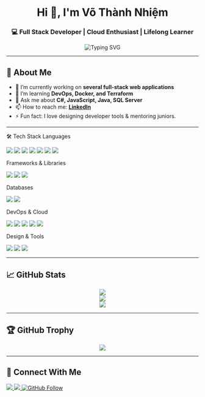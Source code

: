 
<h1 align="center">Hi 👋, I'm Võ Thành Nhiệm</h1>
<h3 align="center">💻 Full Stack Developer | Cloud Enthusiast | Lifelong Learner</h3>

<p align="center">
  <img src="https://readme-typing-svg.demolab.com?font=Fira+Code&duration=3000&pause=1000&color=F75C7E&center=true&vCenter=true&width=500&lines=Welcome+to+my+GitHub!;I+build+efficient+and+scalable+systems.;Explore+my+projects+below!+%F0%9F%92%BB" alt="Typing SVG" />
</p>

---

## 🌟 About Me

- 🔭 I’m currently working on **several full-stack web applications**
- 🌱 I’m learning **DevOps, Docker, and Terraform**
- 💬 Ask me about **C#, JavaScript, Java, SQL Server**
- 📫 How to reach me: **[LinkedIn](https://linkedin.com/in/vothanhnhiem)**
- ⚡ Fun fact: I love designing developer tools & mentoring juniors.

---

🛠️ Tech Stack
Languages
<p>
<img src="https://img.shields.io/badge/C-00599C?style=for-the-badge&logo=c&logoColor=white"/>
<img src="https://img.shields.io/badge/C++-00599C?style=for-the-badge&logo=c%2b%2b&logoColor=white"/>
<img src="https://img.shields.io/badge/C%23-239120?style=for-the-badge&logo=c-sharp&logoColor=white"/>
<img src="https://img.shields.io/badge/Java-ED8B00?style=for-the-badge&logo=java&logoColor=white"/>
<img src="https://img.shields.io/badge/JavaScript-F7DF1E?style=for-the-badge&logo=javascript&logoColor=black"/>
<img src="https://img.shields.io/badge/HTML5-E34F26?style=for-the-badge&logo=html5&logoColor=white"/>
<img src="https://img.shields.io/badge/CSS3-1572B6?style=for-the-badge&logo=css3&logoColor=white"/>
</p>
Frameworks & Libraries
<p>
<img src="https://img.shields.io/badge/.NET-512BD4?style=for-the-badge&logo=dotnet&logoColor=white"/>
<img src="https://img.shields.io/badge/Bootstrap-563D7C?style=for-the-badge&logo=bootstrap&logoColor=white"/>
<img src="https://img.shields.io/badge/JWT-black?style=for-the-badge&logo=jsonwebtokens&logoColor=white"/>
</p>
Databases
<p>
<img src="https://img.shields.io/badge/MySQL-4479A1?style=for-the-badge&logo=mysql&logoColor=white"/>
<img src="https://img.shields.io/badge/SQL%20Server-CC2927?style=for-the-badge&logo=microsoftsqlserver&logoColor=white"/>
</p>
DevOps & Cloud
<p>
  <img src="https://img.shields.io/badge/AWS-FF9900?style=for-the-badge&logo=amazonaws&logoColor=white"/>
  <img src="https://img.shields.io/badge/Jenkins-D24939?style=for-the-badge&logo=jenkins&logoColor=white"/>
  <img src="https://img.shields.io/badge/Docker-2496ED?style=for-the-badge&logo=docker&logoColor=white"/>
  <img src="https://img.shields.io/badge/Terraform-7B42BC?style=for-the-badge&logo=terraform&logoColor=white"/>
  <img src="https://img.shields.io/badge/Ngrok-1F1F1F?style=for-the-badge&logo=ngrok&logoColor=white"/>
</p>
Design & Tools
<p>
<img src="https://img.shields.io/badge/Figma-F24E1E?style=for-the-badge&logo=figma&logoColor=white"/>
<img src="https://img.shields.io/badge/Jira-0052CC?style=for-the-badge&logo=jira&logoColor=white"/>
<img src="https://img.shields.io/badge/Canva-00C4CC?style=for-the-badge&logo=canva&logoColor=white"/>
</p>

---

## 📈 GitHub Stats

<p align="center">
  <img src="https://github-readme-stats.vercel.app/api?username=Hunter1995VN&show_icons=true&theme=radical" />
  <br/>
   <img src="https://streak-stats.demolab.com?user=Hunter1995VN&theme=radical" />
  <br/>
  <img src="https://github-readme-stats.vercel.app/api/top-langs/?username=Hunter1995VN&layout=compact&theme=radical" />
</p>

---

## 🏆 GitHub Trophy
<p align="center">
  <img src="https://github-profile-trophy.vercel.app/?username=Hunter1995VN&theme=gruvbox&row=1&column=7&margin-w=10" />
</p>

---

## 🔗 Connect With Me
<p>
  <a href="https://linkedin.com/in/vothanhnhiem" target="_blank">
    <img src="https://img.shields.io/badge/LINKEDIN-0A66C2?style=for-the-badge&logo=linkedin&logoColor=white" />
  </a>
  <a href="mailto:youremail@example.com">
    <img src="https://img.shields.io/badge/EMAIL-D14836?style=for-the-badge&logo=gmail&logoColor=white" />
  </a>
  <a href="https://github.com/vothanhnhiem?tab=followers" target="_blank">
    <img src="https://img.shields.io/github/followers/vothanhnhiem?label=Follow&style=social" alt="GitHub Follow"/>
  </a>
</p>
